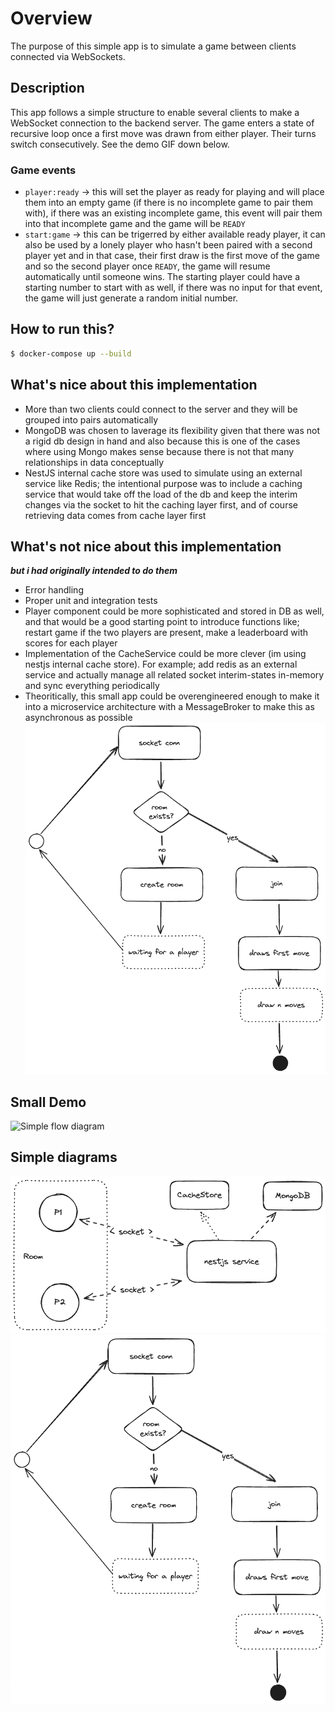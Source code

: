 # Overview 
The purpose of this simple app is to simulate a game between clients connected via WebSockets.

## Description
This app follows a simple structure to enable several clients to make a WebSocket connection to the backend server. The game enters a state of recursive loop once a first move was drawn from either player. Their turns switch consecutively. See the demo GIF down below.

### Game events
- `player:ready` -> this will set the player as ready for playing and will place them into an empty game (if there is no incomplete game to pair them with), if there was an existing incomplete game, this event will pair them into that incomplete game and the game will be `READY` 
- `start:game` -> this can be trigerred by either available ready player, it can also be used by a lonely player who hasn't been paired with a second player yet and in that case, their first draw is the first move of the game and so the second player once `READY`, the game will resume automatically until someone wins. The starting player could have a starting number to start with as well, if there was no input for that event, the game will just generate a random initial number.

## How to run this?

```bash
$ docker-compose up --build
```

## What's nice about this implementation
- More than two clients could connect to the server and they will be grouped into pairs automatically
- MongoDB was chosen to laverage its flexibility given that there was not a rigid db design in hand and also because this is one of the cases where using Mongo makes sense because there is not that many relationships in data conceptually
- NestJS internal cache store was used to simulate using an external service like Redis; the intentional purpose was to include a caching service that would take off the load of the db and keep the interim changes via the socket to hit the caching layer first, and of course retrieving data comes from cache layer first

## What's not nice about this implementation
***but i had originally intended to do them***
- Error handling
- Proper unit and integration tests
- Player component could be more sophisticated and stored in DB as well, and that would be a good starting point to introduce functions like; restart game if the two players are present, make a leaderboard with scores for each player
- Implementation of the CacheService could be more clever (im using nestjs internal cache store). For example; add redis as an external service and actually manage all related socket interim-states in-memory and sync everything periodically
- Theoritically, this small app could be overengineered enough to make it into a microservice architecture with a MessageBroker to make this as asynchronous as possible![Simple flow diagram](docs/2.png?raw=true "Simple flow design")

## Small Demo
![Simple flow diagram](docs/3.gif?raw=true)

## Simple diagrams
![Simple system design diagram](docs/1.png?raw=true "Simple system design")
![Simple flow diagram](docs/2.png?raw=true "Simple flow design")



